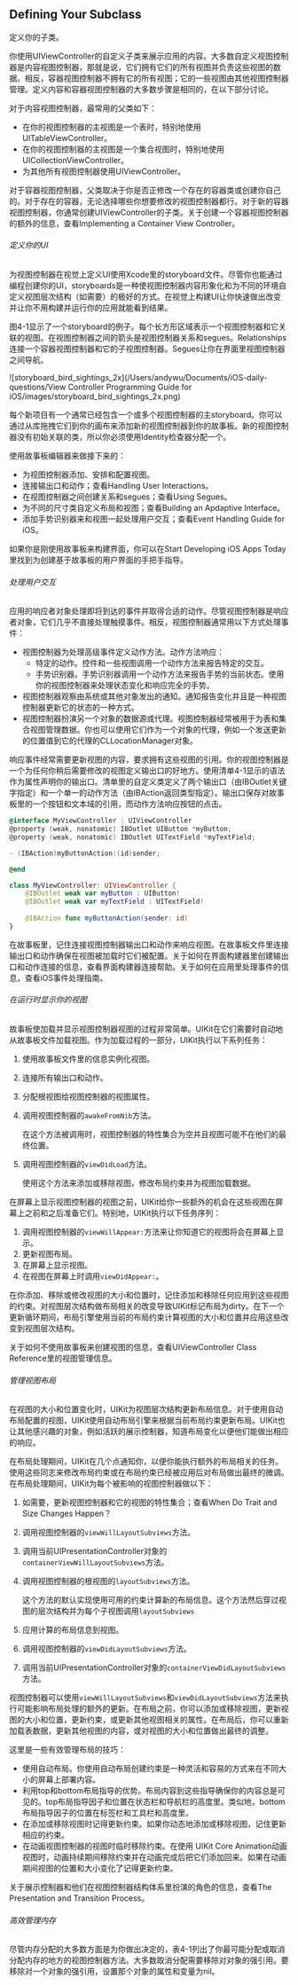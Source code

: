 ## Defining Your Subclass

定义你的子类。

你使用UIViewController的自定义子类来展示应用的内容。大多数自定义视图控制器是内容视图控制器，那就是说，它们拥有它们的所有视图并负责这些视图的数据。相反，容器视图控制器不拥有它的所有视图；它的一些视图由其他视图控制器管理。定义内容和容器视图控制器的大多数步骤是相同的，在以下部分讨论。

对于内容视图控制器，最常用的父类如下：

- 在你的视图控制器的主视图是一个表时，特别地使用UITableViewController。
- 在你的视图控制器的主视图是一个集合视图时，特别地使用UICollectionViewController。
- 为其他所有视图控制器使用UIViewController。

对于容器视图控制器，父类取决于你是否正修改一个存在的容器类或创建你自己的。对于存在的容器，无论选择哪些你想要修改的视图控制器都行。对于新的容器视图控制器，你通常创建UIViewController的子类。关于创建一个容器视图控制器的额外的信息，查看Implementing a Container View Controller。

###### 定义你的UI

为视图控制器在视觉上定义UI使用Xcode里的storyboard文件。尽管你也能通过编程创建你的UI，storyboards是一种使视图控制器内容形象化和为不同的环境自定义视图层次结构（如需要）的极好的方式。在视觉上构建UI让你快速做出改变并让你不用构建并运行你的应用就能看到结果。

图4-1显示了一个storyboard的例子。每个长方形区域表示一个视图控制器和它关联的视图。在视图控制器之间的箭头是视图控制器关系和segues。Relationships连接一个容器视图控制器和它的子视图控制器。Segues让你在界面里视图控制器之间导航。

![storyboard_bird_sightings_2x](/Users/andywu/Documents/iOS-daily-questions/View Controller Programming Guide for iOS/images/storyboard_bird_sightings_2x.png)

每个新项目有一个通常已经包含一个或多个视图控制器的主storyboard。你可以通过从库拖拽它们到你的画布来添加新的视图控制器到你的故事板。新的视图控制器没有初始关联的类，所以你必须使用Identity检查器分配一个。

使用故事板编辑器来做接下来的：

- 为视图控制器添加、安排和配置视图。
- 连接输出口和动作；查看Handling User Interactions。
- 在视图控制器之间创建关系和segues；查看Using Segues。
- 为不同的尺寸类自定义布局和视图；查看Building an Apdaptive Interface。
- 添加手势识别器来和视图一起处理用户交互；查看Event Handling Guide for iOS。

如果你是刚使用故事板来构建界面，你可以在Start Developing iOS Apps Today里找到为创建基于故事板的用户界面的手把手指导。

###### 处理用户交互

应用的响应者对象处理即将到达的事件并取得合适的动作。尽管视图控制器是响应者对象，它们几乎不直接处理触摸事件。相反，视图控制器通常用以下方式处理事件：

- 视图控制器为处理高级事件定义动作方法。动作方法响应：
  - 特定的动作。控件和一些视图调用一个动作方法来报告特定的交互。
  - 手势识别器。手势识别器调用一个动作方法来报告手势的当前状态。使用你的视图控制器来处理状态变化和响应完全的手势。
- 视图控制器观察由系统或其他对象发出的通知。通知报告变化并且是一种视图控制器更新它的状态的一种方式。
- 视图控制器扮演另一个对象的数据源或代理。视图控制器经常被用于为表和集合视图管理数据。你也可以使用它们作为一个对象的代理，例如一个发送更新的位置值到它的代理的CLLocationManager对象。

响应事件经常需要更新视图的内容，要求拥有这些视图的引用。你的视图控制器是一个为任何你稍后需要修改的视图定义输出口的好地方。使用清单4-1显示的语法作为属性声明你的输出口。清单里的自定义类定义了两个输出口（由IBOutlet关键字指定）和一个单一的动作方法（由IBAction返回类型指定）。输出口保存对故事板里的一个按钮和文本域的引用，而动作方法响应按钮的点击。

```objective-c
@interface MyViewController : UIViewController
@property (weak, nonatomic) IBOutlet UIButton *myButton;
@property (weak, nonatomic) IBOutlet UITextField *myTextField;

- (IBAction)myButtonAction:(id)sender;

@end
```

```swift
class MyViewController: UIViewController {
    @IBOutlet weak var myButton : UIButton!
    @IBOutlet weak var myTextField : UITextField!
    
    @IBAction func myButtonAction(sender: id)
}
```

在故事板里，记住连接视图控制器输出口和动作来响应视图。在故事板文件里连接输出口和动作确保在视图被加载时它们被配置。关于如何在界面构建器里创建输出口和动作连接的信息，查看界面构建器连接帮助。关于如何在应用里处理事件的信息，查看iOS事件处理指南。

###### 在运行时显示你的视图

故事板使加载并显示视图控制器视图的过程非常简单。UIKit在它们需要时自动地从故事板文件加载视图。作为加载过程的一部分，UIKit执行以下系列任务：

1. 使用故事板文件里的信息实例化视图。

2. 连接所有输出口和动作。

3. 分配根视图给视图控制器的视图属性。

4. 调用视图控制器的`awakeFromNib`方法。

   在这个方法被调用时，视图控制器的特性集合为空并且视图可能不在他们的最终位置。

5. 调用视图控制器的`viewDidLoad`方法。

   使用这个方法来添加或移除视图，修改布局约束并为视图加载数据。

在屏幕上显示视图控制器的视图之前，UIKit给你一些额外的机会在这些视图在屏幕上之前和之后准备它们。特别地，UIKit执行以下任务序列：

1. 调用视图控制器的`viewWillAppear:`方法来让你知道它的视图将会在屏幕上显示。
2. 更新视图布局。
3. 在屏幕上显示视图。
4. 在视图在屏幕上时调用`viewDidAppear:`。

在你添加、移除或修改视图的大小和位置时，记住添加和移除任何应用到这些视图的约束。对视图层次结构做布局相关的改变导致UIKit标记布局为dirty。在下一个更新循环期间，布局引擎使用当前的布局约束计算视图的大小和位置并应用这些改变到视图层次结构。

关于如何不使用故事板来创建视图的信息，查看UIViewController Class Reference里的视图管理信息。

###### 管理视图布局

在视图的大小和位置变化时，UIKit为视图层次结构更新布局信息。对于使用自动布局配置的视图，UIKit使用自动布局引擎来根据当前布局约束更新布局。UIKit也让其他感兴趣的对象，例如活跃的展示控制器，知道布局变化以便他们能做出相应的响应。

在布局处理期间，UIKit在几个点通知你，以便你能执行额外的布局相关的任务。使用这些同志来修改布局约束或在布局约束已经被应用后对布局做出最终的微调。在布局处理期间，UIKit为每个被影响的视图控制器做以下：

1. 如需要，更新视图控制器和它的视图的特性集合；查看When Do Trait and Size Changes Happen？

2. 调用视图控制器的`viewWillLayoutSubviews`方法。

3. 调用当前UIPresentationController对象的`containerViewWillLayoutSubviews`方法。

4. 调用视图控制器的根视图的`layoutSubviews`方法。

   这个方法的默认实现使用可用的约束计算新的布局信息。这个方法然后穿过视图的层次结构并为每个子视图调用`layoutSubviews`

5. 应用计算的布局信息到视图。

6. 调用视图控制器的`viewDidLayoutSubviews`方法。

7. 调用当前UIPresentationController对象的`containerViewDidLayoutSubviews`方法。

视图控制器可以使用`viewWillLayoutSubviews`和`viewDidLayoutSubviews`方法来执行可能影响布局处理的额外的更新。在布局之前，你可以添加或移除视图，更新视图的大小和位置，更新约束，或更新其他视图相关的属性。在布局后，你可以重新加载表数据，更新其他视图的内容，或对视图的大小和位置做出最终的调整。

这里是一些有效管理布局的技巧：

- 使用自动布局。你使用自动布局创建约束是一种灵活和容易的方式来在不同大小的屏幕上部署内容。
- 利用top和bottom布局指导的优势。布局内容到这些指导确保你的内容总是可见的。top布局指导因子和位置在状态栏和导航栏的高度里。类似地，bottom布局指导因子的位置在标签栏和工具栏和高度里。
- 在添加或移除视图时记得更新约束。如果你动态地添加或移除视图，记住更新相应的约束。
- 在动画视图控制器的视图时临时移除约束。在使用 UIKit Core Animation动画视图时，动画持续期间移除约束并在动画完成后把它们添加回来。如果在动画期间视图的位置和大小变化了记得更新约束。

关于展示控制器和他们在视图控制器结构体系里扮演的角色的信息，查看The Presentation and Transition Process。

###### 高效管理内存

尽管内存分配的大多数方面是为你做出决定的，表4-1列出了你最可能分配或取消分配内存的地方的视图控制器方法。大多数取消分配需要移除对对象的强引用。要移除对一个对象的强引用，设置那个对象的属性和变量为nil。


